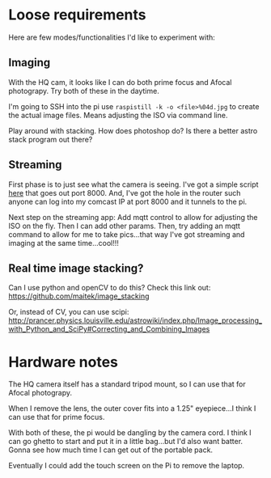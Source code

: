 # Loose requirements
Here are few modes/functionalities I'd like to experiment with:
## Imaging
With the HQ cam, it looks like I can do both prime focus and Afocal photograpy.  Try both of these in the daytime.

I'm going to SSH into the pi use `raspistill -k -o <file>%04d.jpg` to create the actual image files. 
Means adjusting the ISO via command line.

Play around with stacking.  How does photoshop do?  Is there a better astro stack program out there?
## Streaming
First phase is to just see what the camera is seeing.  I've got a simple script [here](https://github.com/gsalaman/simple_stream) that goes out port 8000.  And, I've got the hole in the router such 
anyone can log into my comcast IP at port 8000 and it tunnels to the pi.

Next step on the streaming app:  Add mqtt control to allow for adjusting the ISO on the fly.  Then I can add other params. Then, try adding an mqtt command to allow for me to take pics...that way I've got streaming and imaging at the same time...cool!!!

## Real time image stacking?
Can I use python and openCV to do this?  Check this link out:
https://github.com/maitek/image_stacking

Or, instead of CV, you can use scipi:
http://prancer.physics.louisville.edu/astrowiki/index.php/Image_processing_with_Python_and_SciPy#Correcting_and_Combining_Images


# Hardware notes
The HQ camera itself has a standard tripod mount, so I can use that for Afocal photograpy.  

When I remove the lens, the outer cover fits into a 1.25" eyepiece...I think I can use that for prime focus.

With both of these, the pi would be dangling by the camera cord.  I think I can go ghetto to start and put it in a little bag...but I'd also want batter.  Gonna see how much time I can get out of the portable pack.  

Eventually I could add the touch screen on the Pi to remove the laptop.
